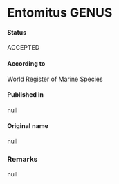 Entomitus GENUS
=======

#### Status
ACCEPTED

#### According to
World Register of Marine Species

#### Published in
null

#### Original name
null

### Remarks
null